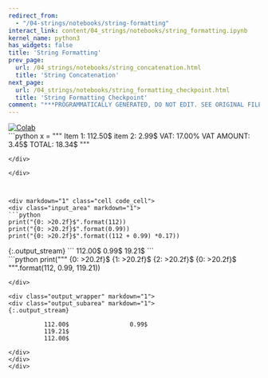 ```yaml
---
redirect_from:
  - "/04-strings/notebooks/string-formatting"
interact_link: content/04_strings/notebooks/string_formatting.ipynb
kernel_name: python3
has_widgets: false
title: 'String Formatting'
prev_page:
  url: /04_strings/notebooks/string_concatenation.html
  title: 'String Concatenation'
next_page:
  url: /04_strings/notebooks/string_formatting_checkpoint.html
  title: 'String Formatting Checkpoint'
comment: "***PROGRAMMATICALLY GENERATED, DO NOT EDIT. SEE ORIGINAL FILES IN /content***"
---
```

<a href="https://colab.research.google.com/github/aviadr1/learn-python/blob/master/live%20class%20demonstrations/lesson%2004%20-%20string%20formatting.ipynb" target="_blank">
<img src="https://colab.research.google.com/assets/colab-badge.svg" 
     title="Open this file in Google Colab" alt="Colab"/>
</a>




<div markdown="1" class="cell code_cell">
<div class="input_area" markdown="1">
```python
x = """
Item 1:      112.50$
item 2:        2.99$
VAT:          17.00%
VAT AMOUNT:    3.45$
TOTAL:        18.34$ 
"""

```
</div>

</div>



<div markdown="1" class="cell code_cell">
<div class="input_area" markdown="1">
```python
print("{0: >20.2f}$".format(112))
print("{0: >20.2f}$".format(0.99))
print("{0: >20.2f}$".format((112 + 0.99) *0.17))

```
</div>

<div class="output_wrapper" markdown="1">
<div class="output_subarea" markdown="1">
{:.output_stream}
```
              112.00$
                0.99$
               19.21$
```
</div>
</div>
</div>



<div markdown="1" class="cell code_cell">
<div class="input_area" markdown="1">
```python
print("""
{0: >20.2f}$ 
{1: >20.2f}$
{2: >20.2f}$
{0: >20.2f}$
""".format(112, 0.99, 119.21))


```
</div>

<div class="output_wrapper" markdown="1">
<div class="output_subarea" markdown="1">
{:.output_stream}
```

              112.00$                 0.99$
              119.21$
              112.00$

```
</div>
</div>
</div>


